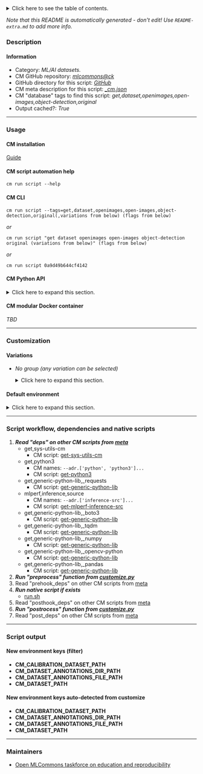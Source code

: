 <details>
<summary>Click here to see the table of contents.</summary>

* [Description](#description)
* [Information](#information)
* [Usage](#usage)
  * [ CM installation](#cm-installation)
  * [ CM script automation help](#cm-script-automation-help)
  * [ CM CLI](#cm-cli)
  * [ CM Python API](#cm-python-api)
  * [ CM modular Docker container](#cm-modular-docker-container)
* [Customization](#customization)
  * [ Variations](#variations)
  * [ Default environment](#default-environment)
* [Script workflow, dependencies and native scripts](#script-workflow-dependencies-and-native-scripts)
* [Script output](#script-output)
* [New environment keys (filter)](#new-environment-keys-(filter))
* [New environment keys auto-detected from customize](#new-environment-keys-auto-detected-from-customize)
* [Maintainers](#maintainers)

</details>

*Note that this README is automatically generated - don't edit! Use `README-extra.md` to add more info.*

### Description

#### Information

* Category: *ML/AI datasets.*
* CM GitHub repository: *[mlcommons@ck](https://github.com/mlcommons/ck/tree/master/cm-mlops)*
* GitHub directory for this script: *[GitHub](https://github.com/mlcommons/ck/tree/master/cm-mlops/script/get-dataset-openimages)*
* CM meta description for this script: *[_cm.json](_cm.json)*
* CM "database" tags to find this script: *get,dataset,openimages,open-images,object-detection,original*
* Output cached?: *True*
___
### Usage

#### CM installation
[Guide](https://github.com/mlcommons/ck/blob/master/docs/installation.md)

#### CM script automation help
```cm run script --help```

#### CM CLI
`cm run script --tags=get,dataset,openimages,open-images,object-detection,original(,variations from below) (flags from below)`

*or*

`cm run script "get dataset openimages open-images object-detection original (variations from below)" (flags from below)`

*or*

`cm run script 0a9d49b644cf4142`

#### CM Python API

<details>
<summary>Click here to expand this section.</summary>

```python

import cmind

r = cmind.access({'action':'run'
                  'automation':'script',
                  'tags':'get,dataset,openimages,open-images,object-detection,original'
                  'out':'con',
                  ...
                  (other input keys for this script)
                  ...
                 })

if r['return']>0:
    print (r['error'])

```

</details>

#### CM modular Docker container
*TBD*
___
### Customization


#### Variations

  * *No group (any variation can be selected)*
    <details>
    <summary>Click here to expand this section.</summary>

    * `_1`
      - Environment variables:
        - *CM_DATASET_SIZE*: `1`
      - Workflow:
    * `_5`
      - Environment variables:
        - *CM_DATASET_SIZE*: `5`
      - Workflow:
    * `_50`
      - Environment variables:
        - *CM_DATASET_SIZE*: `50`
      - Workflow:
    * `_500`
      - Environment variables:
        - *CM_DATASET_SIZE*: `500`
      - Workflow:
    * `_calibration`
      - Environment variables:
        - *CM_CALIBRATION_DATASET_WGET_URL*: `https://github.com/mlcommons/inference/blob/master/calibration/openimages/openimages_cal_images_list.txt`
        - *CM_DATASET_CALIBRATION*: `yes`
      - Workflow:
    * `_full`
      - Environment variables:
        - *CM_DATASET_SIZE*: ``
      - Workflow:
    * **`_validation`** (default)
      - Environment variables:
        - *CM_DATASET_CALIBRATION*: `no`
      - Workflow:

    </details>

#### Default environment

<details>
<summary>Click here to expand this section.</summary>

These keys can be updated via --env.KEY=VALUE or "env" dictionary in @input.json or using script flags.

* CM_DATASET_CALIBRATION: **no**

</details>

___
### Script workflow, dependencies and native scripts

  1. ***Read "deps" on other CM scripts from [meta](https://github.com/mlcommons/ck/tree/master/cm-mlops/script/get-dataset-openimages/_cm.json)***
     * get,sys-utils-cm
       - CM script: [get-sys-utils-cm](https://github.com/mlcommons/ck/tree/master/cm-mlops/script/get-sys-utils-cm)
     * get,python3
       * CM names: `--adr.['python', 'python3']...`
       - CM script: [get-python3](https://github.com/mlcommons/ck/tree/master/cm-mlops/script/get-python3)
     * get,generic-python-lib,_requests
       - CM script: [get-generic-python-lib](https://github.com/mlcommons/ck/tree/master/cm-mlops/script/get-generic-python-lib)
     * mlperf,inference,source
       * CM names: `--adr.['inference-src']...`
       - CM script: [get-mlperf-inference-src](https://github.com/mlcommons/ck/tree/master/cm-mlops/script/get-mlperf-inference-src)
     * get,generic-python-lib,_boto3
       - CM script: [get-generic-python-lib](https://github.com/mlcommons/ck/tree/master/cm-mlops/script/get-generic-python-lib)
     * get,generic-python-lib,_tqdm
       - CM script: [get-generic-python-lib](https://github.com/mlcommons/ck/tree/master/cm-mlops/script/get-generic-python-lib)
     * get,generic-python-lib,_numpy
       - CM script: [get-generic-python-lib](https://github.com/mlcommons/ck/tree/master/cm-mlops/script/get-generic-python-lib)
     * get,generic-python-lib,_opencv-python
       - CM script: [get-generic-python-lib](https://github.com/mlcommons/ck/tree/master/cm-mlops/script/get-generic-python-lib)
     * get,generic-python-lib,_pandas
       - CM script: [get-generic-python-lib](https://github.com/mlcommons/ck/tree/master/cm-mlops/script/get-generic-python-lib)
  1. ***Run "preprocess" function from [customize.py](https://github.com/mlcommons/ck/tree/master/cm-mlops/script/get-dataset-openimages/customize.py)***
  1. Read "prehook_deps" on other CM scripts from [meta](https://github.com/mlcommons/ck/tree/master/cm-mlops/script/get-dataset-openimages/_cm.json)
  1. ***Run native script if exists***
     * [run.sh](https://github.com/mlcommons/ck/tree/master/cm-mlops/script/get-dataset-openimages/run.sh)
  1. Read "posthook_deps" on other CM scripts from [meta](https://github.com/mlcommons/ck/tree/master/cm-mlops/script/get-dataset-openimages/_cm.json)
  1. ***Run "postrocess" function from [customize.py](https://github.com/mlcommons/ck/tree/master/cm-mlops/script/get-dataset-openimages/customize.py)***
  1. Read "post_deps" on other CM scripts from [meta](https://github.com/mlcommons/ck/tree/master/cm-mlops/script/get-dataset-openimages/_cm.json)
___
### Script output
#### New environment keys (filter)

* **CM_CALIBRATION_DATASET_PATH**
* **CM_DATASET_ANNOTATIONS_DIR_PATH**
* **CM_DATASET_ANNOTATIONS_FILE_PATH**
* **CM_DATASET_PATH**
#### New environment keys auto-detected from customize

* **CM_CALIBRATION_DATASET_PATH**
* **CM_DATASET_ANNOTATIONS_DIR_PATH**
* **CM_DATASET_ANNOTATIONS_FILE_PATH**
* **CM_DATASET_PATH**
___
### Maintainers

* [Open MLCommons taskforce on education and reproducibility](https://github.com/mlcommons/ck/blob/master/docs/mlperf-education-workgroup.md)